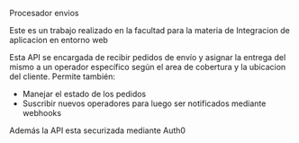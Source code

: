 Procesador envios

Este es un trabajo realizado en la facultad para la materia de Integracion de aplicacion en entorno web

Esta API se encargada de recibir pedidos de envío y asignar la entrega del mismo a un operador específico según el area de cobertura y la ubicacion del cliente.
Permite también:
  - Manejar el estado de los pedidos
  - Suscribir nuevos operadores para luego ser notificados mediante webhooks

Además la API esta securizada mediante Auth0 
